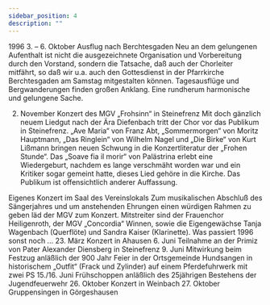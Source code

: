 ```yaml
---
sidebar_position: 4
description: ""
---
```


1996
3. – 6. Oktober	Ausflug nach Berchtesgaden
Neu an dem gelungenen Aufenthalt ist nicht die ausgezeichnete Organisation und Vorbereitung durch den Vorstand, sondern die Tatsache, daß auch der Chorleiter mitfährt, so daß wir u.a. auch den Gottesdienst in der Pfarrkirche Berchtesgaden am Samstag mitgestalten können. Tagesausflüge und Bergwanderungen finden großen Anklang. Eine rundherum harmonische und gelungene Sache.

2. November	Konzert des MGV „Frohsinn“ in Steinefrenz
Mit doch gänzlich neuem Liedgut nach der Ära Diefenbach tritt der Chor vor das Publikum in Steinefrenz. „Ave Maria“ von Franz Abt, „Sommermorgen“ von Moritz Hauptmann, „Das Ringlein“ von Wilhelm Nagel und „Die Birke“ von Kurt Lißmann bringen neuen Schwung in die Konzertliteratur der „Frohen Stunde“. Das „Soave fia il morir“ von Palästrina erlebt eine Wiedergeburt, nachdem es lange verschmäht worden war und ein Kritiker sogar gemeint hatte, dieses Lied gehöre in die Kirche. Das Publikum ist offensichtlich anderer Auffassung.

Eigenes Konzert im Saal des Vereinslokals
Zum musikalischen Abschluß des Sängerjahres und um anstehenden Ehrungen einen würdigen Rahmen zu geben läd der MGV zum Konzert. Mitstreiter sind der Frauenchor Heiligenroth, der MGV „Concordia“ Winnen, sowie die Eigengewächse Tanja Wagenbach (Querflöte) und Sandra Kaiser (Klarinette).
Was passiert 1996 sonst noch ...
23. März		Konzert in Ahausen
6. Juni		Teilnahme an der Primiz von Pater Alexander Diensberg in Steinefrenz
9. Juni	Mitwirkung beim Festzug anläßlich der 900 Jahr Feier in der Ortsgemeinde Hundsangen in historischem „Outfit“ (Frack und Zylinder) auf einem Pferdefuhrwerk mit zwei PS
15./16. Juni	Frühschoppen anläßlich des 25jährigen Bestehens der Jugendfeuerwehr
26. Oktober	Konzert in Weinbach
27. Oktober	Gruppensingen in Görgeshausen

